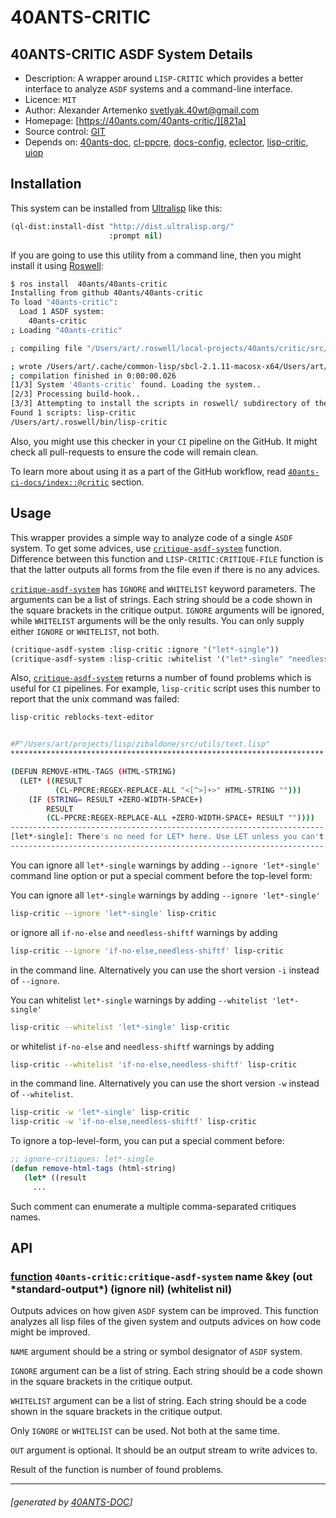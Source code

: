 <a id="x-2840ANTS-CRITIC-3A-40README-2040ANTS-DOC-2FLOCATIVES-3ASECTION-29"></a>

# 40ANTS-CRITIC

<a id="40-ants-critic-asdf-system-details"></a>

## 40ANTS-CRITIC ASDF System Details

* Description: A wrapper around `LISP-CRITIC` which provides a better interface to analyze `ASDF` systems and a command-line interface.
* Licence: `MIT`
* Author: Alexander Artemenko <svetlyak.40wt@gmail.com>
* Homepage: [https://40ants.com/40ants-critic/][821a]
* Source control: [GIT][4062]
* Depends on: [40ants-doc][2c00], [cl-ppcre][49b9], [docs-config][ce67], [eclector][8f25], [lisp-critic][ee56], [uiop][5274]

<a id="x-2840ANTS-CRITIC-3A-3A-40INSTALLATION-2040ANTS-DOC-2FLOCATIVES-3ASECTION-29"></a>

## Installation

This system can be installed from [Ultralisp][2a0d] like this:

```lisp
(ql-dist:install-dist "http://dist.ultralisp.org/"
                      :prompt nil)
```
If you are going to use this utility from a command line, then you might install it
using [Roswell][795a]:

```bash
$ ros install  40ants/40ants-critic
Installing from github 40ants/40ants-critic
To load "40ants-critic":
  Load 1 ASDF system:
    40ants-critic
; Loading "40ants-critic"

; compiling file "/Users/art/.roswell/local-projects/40ants/critic/src/critic.lisp" (written 20 FEB 2022 12:54:52 PM):

; wrote /Users/art/.cache/common-lisp/sbcl-2.1.11-macosx-x64/Users/art/.roswell/local-projects/40ants/critic/src/critic-tmp5GEXGEG5.fasl
; compilation finished in 0:00:00.026
[1/3] System '40ants-critic' found. Loading the system..
[2/3] Processing build-hook..
[3/3] Attempting to install the scripts in roswell/ subdirectory of the system...
Found 1 scripts: lisp-critic
/Users/art/.roswell/bin/lisp-critic
```
Also, you might use this checker in your `CI` pipeline on the GitHub.
It might check all pull-requests to ensure the code will remain clean.

To learn more about using it as a part of the GitHub workflow, read
[`40ants-ci-docs/index::@critic`][371b] section.

<a id="x-2840ANTS-CRITIC-3A-3A-40USAGE-2040ANTS-DOC-2FLOCATIVES-3ASECTION-29"></a>

## Usage

This wrapper provides a simple way to analyze code of a single `ASDF` system.
To get some advices, use [`critique-asdf-system`][c8a0] function. Difference between
this function and `LISP-CRITIC:CRITIQUE-FILE` function is that the latter
outputs all forms from the file even if there is no any advices.

[`critique-asdf-system`][c8a0] has `IGNORE` and `WHITELIST` keyword parameters. The
arguments can be a list of strings. Each string should be a code
shown in the square brackets in the critique output. `IGNORE` arguments will
be ignored, while `WHITELIST` arguments will be the only results. You can
only supply either `IGNORE` or `WHITELIST`, not both.

```lisp
(critique-asdf-system :lisp-critic :ignore '("let*-single"))
(critique-asdf-system :lisp-critic :whitelist '("let*-single" "needless-shiftf"))
```
Also, [`critique-asdf-system`][c8a0] returns a number of found problems which is useful
for `CI` pipelines. For example, `lisp-critic` script uses this number to report
that the unix command was failed:

```bash
lisp-critic reblocks-text-editor


#P"/Users/art/projects/lisp/zibaldone/src/utils/text.lisp"
**********************************************************************

(DEFUN REMOVE-HTML-TAGS (HTML-STRING)
  (LET* ((RESULT
          (CL-PPCRE:REGEX-REPLACE-ALL "<[^>]+>" HTML-STRING "")))
    (IF (STRING= RESULT +ZERO-WIDTH-SPACE+)
        RESULT
        (CL-PPCRE:REGEX-REPLACE-ALL +ZERO-WIDTH-SPACE+ RESULT ""))))
----------------------------------------------------------------------
[let*-single]: There's no need for LET* here. Use LET unless you can't.
----------------------------------------------------------------------
```
You can ignore all `let*-single` warnings by adding `--ignore 'let*-single'`
command line option or put a special comment before the top-level form:

You can ignore all `let*-single` warnings by adding `--ignore 'let*-single'`

```bash
lisp-critic --ignore 'let*-single' lisp-critic
```
or ignore all `if-no-else` and `needless-shiftf` warnings by adding

```bash
lisp-critic --ignore 'if-no-else,needless-shiftf' lisp-critic
```
in the command line. Alternatively you can use the short version `-i`
instead of `--ignore`.

You can whitelist `let*-single` warnings by adding `--whitelist 'let*-single'`

```bash
lisp-critic --whitelist 'let*-single' lisp-critic
```
or whitelist `if-no-else` and `needless-shiftf` warnings by adding

```bash
lisp-critic --whitelist 'if-no-else,needless-shiftf' lisp-critic
```
in the command line. Alternatively you can use the short version `-w`
instead of `--whitelist`.

```bash
lisp-critic -w 'let*-single' lisp-critic
lisp-critic -w 'if-no-else,needless-shiftf' lisp-critic
```
To ignore a top-level-form, you can put a special comment before:

```lisp
;; ignore-critiques: let*-single
(defun remove-html-tags (html-string)
   (let* ((result
     ...
```
Such comment can enumerate a multiple comma-separated critiques names.

<a id="x-2840ANTS-CRITIC-3A-3A-40API-2040ANTS-DOC-2FLOCATIVES-3ASECTION-29"></a>

## API

<a id="x-2840ANTS-CRITIC-3ACRITIQUE-ASDF-SYSTEM-20FUNCTION-29"></a>

### [function](2788) `40ants-critic:critique-asdf-system` name &key (out \*standard-output\*) (ignore nil) (whitelist nil)

Outputs advices on how given `ASDF` system can be improved.
This function analyzes all lisp files of the given system and
outputs advices on how code might be improved.

`NAME` argument should be a string or symbol designator of `ASDF` system.

`IGNORE` argument can be a list of string. Each string should be a code
shown in the square brackets in the critique output.

`WHITELIST` argument can be a list of string. Each string should be a code
shown in the square brackets in the critique output.

Only `IGNORE` or `WHITELIST` can be used. Not both at the same time.

`OUT` argument is optional. It should be an output stream to write
advices to.

Result of the function is number of found problems.


[821a]: https://40ants.com/40ants-critic/
[c8a0]: https://40ants.com/40ants-critic/#x-2840ANTS-CRITIC-3ACRITIQUE-ASDF-SYSTEM-20FUNCTION-29
[371b]: https://40ants.com/ci/#x-2840ANTS-CI-DOCS-2FINDEX-3A-3A-40CRITIC-2040ANTS-DOC-2FLOCATIVES-3ASECTION-29
[4062]: https://github.com/40ants/40ants-critic
[2788]: https://github.com/40ants/40ants-critic/blob/345fde6061b7fd970995c4d6a5162128fb1c50f4/src/critic.lisp#L148
[795a]: https://github.com/roswell/roswell
[2c00]: https://quickdocs.org/40ants-doc
[49b9]: https://quickdocs.org/cl-ppcre
[ce67]: https://quickdocs.org/docs-config
[8f25]: https://quickdocs.org/eclector
[ee56]: https://quickdocs.org/lisp-critic
[5274]: https://quickdocs.org/uiop
[2a0d]: https://ultralisp.org

* * *
###### [generated by [40ANTS-DOC](https://40ants.com/doc/)]
